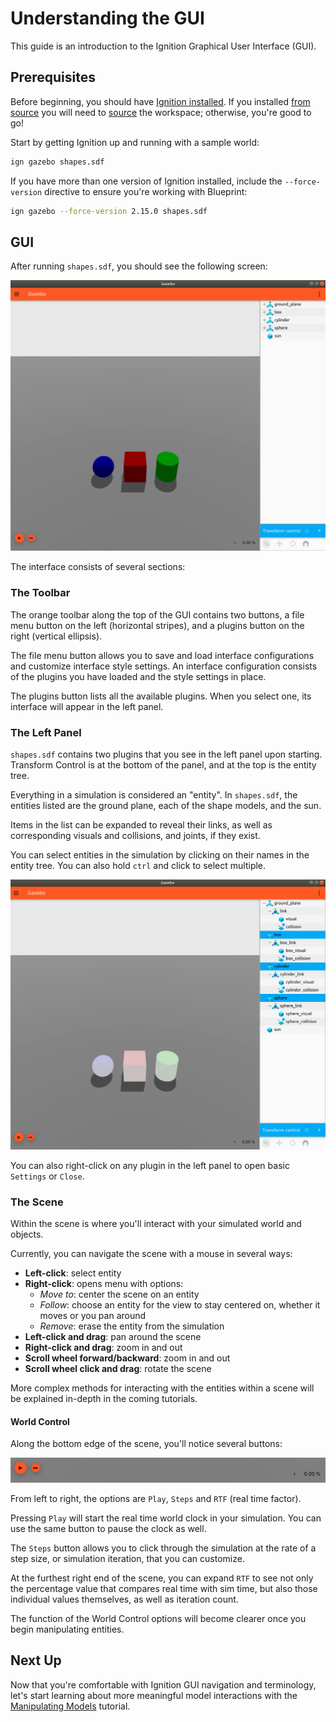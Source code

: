 # Understanding the GUI

This guide is an introduction to the Ignition Graphical User Interface (GUI).

## Prerequisites

Before beginning, you should have [Ignition installed](/docs/blueprint/install).
If you installed [from source](/docs/blueprint/install#option-3-source-installation-any-platform-) you will need to [source](/docs/blueprint/install#using-the-workspace) the workspace; otherwise, you're good to go!

Start by getting Ignition up and running with a sample world:

```bash
ign gazebo shapes.sdf
```

If you have more than one version of Ignition installed, include the `--force-version` directive to ensure you're working with Blueprint:

```bash
ign gazebo --force-version 2.15.0 shapes.sdf
```

<!-- seems like the above tidbit should go in the getting started guide?-->

## GUI

After running `shapes.sdf`, you should see the following screen:

![shapes.sdf](img/shapes.png)

The interface consists of several sections:

### The Toolbar

The orange toolbar along the top of the GUI contains two buttons, a file menu button on the left (horizontal stripes), and a plugins button on the right (vertical ellipsis).

The file menu button allows you to save and load interface configurations and customize interface style settings.
An interface configuration consists of the plugins you have loaded and the style settings in place.

The plugins button lists all the available plugins.
When you select one, its interface will appear in the left panel.

### The Left Panel

`shapes.sdf` contains two plugins that you see in the left panel upon starting.
Transform Control is at the bottom of the panel, and at the top is the entity tree.

Everything in a simulation is considered an "entity".
In `shapes.sdf`, the entities listed are the ground plane, each of the shape models, and the sun.

Items in the list can be expanded to reveal their links, as well as corresponding visuals and collisions, and joints, if they exist.

You can select entities in the simulation by clicking on their names in the entity tree.
You can also hold `ctrl` and click to select multiple.

![Selecting multiple entities from the entity tree](img/entity_select.png)

You can also right-click on any plugin in the left panel to open basic `Settings` or `Close`.

### The Scene

Within the scene is where you'll interact with your simulated world and objects.

Currently, you can navigate the scene with a mouse in several ways:

* **Left-click**: select entity
* **Right-click**: opens menu with options:
  * *Move to*: center the scene on an entity
  * *Follow*: choose an entity for the view to  stay centered on, whether it moves or you pan around
  * *Remove*: erase the entity from the simulation
* **Left-click and drag**: pan around the scene
* **Right-click and drag**: zoom in and out
* **Scroll wheel forward/backward**: zoom in and out
* **Scroll wheel click and drag**: rotate the scene

More complex methods for interacting with the entities within a scene will be explained in-depth in the coming tutorials.

#### World Control

Along the bottom edge of the scene, you'll notice several buttons:

![Playback buttons](img/playback.png)

From left to right, the options are `Play`, `Steps` and `RTF` (real time factor).

Pressing `Play` will start the real time world clock in your simulation.
You can use the same button to pause the clock as well.

The `Steps` button allows you to click through the simulation at the rate of a step size, or simulation iteration, that you can customize.

At the furthest right end of the scene, you can expand `RTF` to see not only the percentage value that compares real time with sim time, but also those individual values themselves, as well as iteration count.

The function of the World Control options will become clearer once you begin manipulating entities.

## Next Up

Now that you're comfortable with Ignition GUI navigation and terminology, let's start learning about more meaningful model interactions with the [Manipulating Models](/blueprint/Manipulating_models) tutorial.
